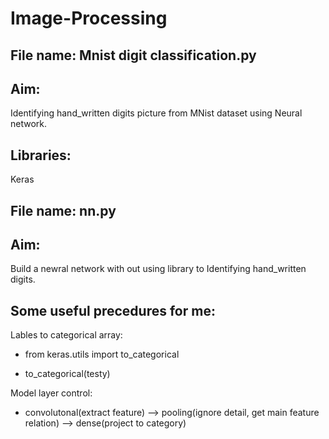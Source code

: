 # Image-Processing

## File name: Mnist digit classification.py 
## Aim: 
Identifying hand_written digits picture from MNist dataset using Neural network.
## Libraries: 
Keras

## File name: nn.py
## Aim: 
Build a newral network with out using library to Identifying hand_written digits.


## Some useful precedures for me:

Lables to categorical array:

- from keras.utils import to_categorical

- to_categorical(testy)


Model layer control:

- convolutonal(extract feature) --> pooling(ignore detail, get main feature relation) --> dense(project to category)













